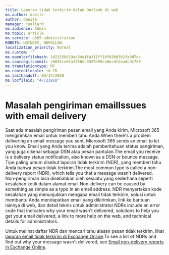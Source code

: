 ```yaml
---
title: Laporan tidak terkirim dalam Outlook di web
ms.author: daeite
author: daeite
manager: joallard
ms.audience: Admin
ms.topic: article
ms.service: o365-administration
ROBOTS: NOINDEX, NOFOLLOW
localization_priority: Normal
ms.custom: ''
ms.openlocfilehash: 1d2155b819ad34e1fa311ff16f038d3b2fa0d7dc
ms.sourcegitcommit: c6692ce0fa1358ec3529e59ca0ecdfdea4cdc759
ms.translationtype: MT
ms.contentlocale: id-ID
ms.lasthandoff: 09/14/2020
ms.locfileid: "47721918"
---
```

# <a name="issues-with-email-delivery"></a><span data-ttu-id="f240c-102">Masalah pengiriman email</span><span class="sxs-lookup"><span data-stu-id="f240c-102">Issues with email delivery</span></span>

<span data-ttu-id="f240c-103">Saat ada masalah pengiriman pesan email yang Anda kirim, Microsoft 365 mengirimkan email untuk memberi tahu Anda.</span><span class="sxs-lookup"><span data-stu-id="f240c-103">When there's a problem delivering an email message you sent, Microsoft 365 sends an email to let you know.</span></span> <span data-ttu-id="f240c-104">Email yang Anda terima adalah pemberitahuan status pengiriman, yang juga dikenal sebagai DSN atau pesan pantulan.</span><span class="sxs-lookup"><span data-stu-id="f240c-104">The email you receive is a delivery status notification, also known as a DSN or bounce message.</span></span> <span data-ttu-id="f240c-105">Tipe paling umum disebut laporan tidak terkirim (NDR), yang memberi tahu Anda bahwa pesan tidak terkirim.</span><span class="sxs-lookup"><span data-stu-id="f240c-105">The most common type is called a non-delivery report (NDR), which tells you that a message wasn't delivered.</span></span> <span data-ttu-id="f240c-106">Non-pengiriman bisa disebabkan oleh sesuatu yang sederhana seperti kesalahan ketik dalam alamat email.</span><span class="sxs-lookup"><span data-stu-id="f240c-106">Non-delivery can be caused by something as simple as a typo in an email address.</span></span> <span data-ttu-id="f240c-107">NDR menyertakan kode kesalahan yang menunjukkan mengapa email tidak terkirim, solusi untuk membantu Anda mendapatkan email yang dikirimkan, link ke bantuan lainnya di web, dan detail teknis untuk administrator.</span><span class="sxs-lookup"><span data-stu-id="f240c-107">NDRs include an error code that indicates why your email wasn't delivered, solutions to help you get your email delivered, a link to more help on the web, and technical details for administrators.</span></span>

<span data-ttu-id="f240c-108">Untuk melihat daftar NDR dan mencari tahu alasan pesan tidak terkirim, lihat [laporan email tidak terkirim di Exchange Online](https://docs.microsoft.com/exchange/mail-flow-best-practices/non-delivery-reports-in-exchange-online/non-delivery-reports-in-exchange-online).</span><span class="sxs-lookup"><span data-stu-id="f240c-108">To see a list of NDRs and find out why your message wasn't delivered, see [Email non-delivery reports in Exchange Online](https://docs.microsoft.com/exchange/mail-flow-best-practices/non-delivery-reports-in-exchange-online/non-delivery-reports-in-exchange-online).</span></span>